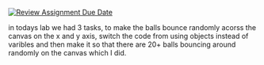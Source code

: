 [![Review Assignment Due Date](https://classroom.github.com/assets/deadline-readme-button-24ddc0f5d75046c5622901739e7c5dd533143b0c8e959d652212380cedb1ea36.svg)](https://classroom.github.com/a/xr2RtvyI)


in todays lab we had 3 tasks, to make the balls bounce randomly acorss the canvas on the x and y axis, switch the code from using objects instead of varibles and then make it so that there are 20+ balls bouncing around randomly on the canvas which I did. 

